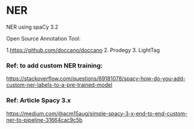 # NER
NER using spaCy 3.2

Open Source Annotation Tool:

1.https://github.com/doccano/doccano
2. Prodegy
3. LightTag


### Ref: to add custom NER training:
https://stackoverflow.com/questions/69181078/spacy-how-do-you-add-custom-ner-labels-to-a-pre-trained-model


### Ref: Article Spacy 3.x
https://medium.com/@acm15aug/simple-spacy-3-x-end-to-end-custom-ner-to-pipeline-31664cac9c5b



